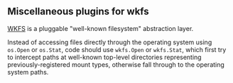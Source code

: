 ## Miscellaneous plugins for wkfs

[WKFS](https://godoc.org/go4.org/wkfs) is a pluggable "well-known filesystem" abstraction layer.

Instead of accessing files directly through the operating system using `os.Open` or `os.Stat`, code should use `wkfs.Open` or `wkfs.Stat`, which first try to intercept paths at well-known top-level directories representing previously-registered mount types, otherwise fall through to the operating system paths.

